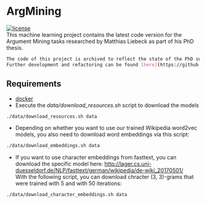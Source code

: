 # ArgMining
[![license](https://img.shields.io/github/license/mashape/apistatus.svg?maxAge=2592000)](https://github.com/Liebeck/ArgMining/blob/master/LICENSE.md)  
This machine learning project contains the latest code version for the Argument Mining tasks researched by Matthias Liebeck as part of his PhD thesis.

``` bash
The code of this project is archived to reflect the state of the PhD submission.
Further development and refactoring can be found [here](https://github.com/Liebeck/textclassification).
```


## Requirements
* [docker](https://www.docker.com/)
* Execute the *data/download_resources.sh* script to download the models
``` bash
./data/download_resources.sh data
```
* Depending on whether you want to use our trained Wikipedia word2vec models, you also need to download word embeddings via this script:
``` bash
./data/download_embeddings.sh data
```

* If you want to use character embeddings from fasttext, you can download the specific model here: http://lager.cs.uni-duesseldorf.de/NLP/fasttext/german/wikipedia/de-wiki_20170501/  
With the following script, you can download chracter (3, 3)-grams that were trained with 5 and with 50 iterations:

``` bash
./data/download_character_embeddings.sh data
```